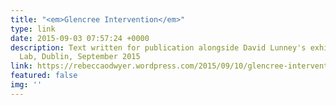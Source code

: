 ```yaml
---
title: "<em>Glencree Intervention</em>"
type: link
date: 2015-09-03 07:57:24 +0000
description: Text written for publication alongside David Lunney's exhibition at The
  Lab, Dublin, September 2015
link: https://rebeccaodwyer.wordpress.com/2015/09/10/glencree-intervention/
featured: false
img: ''
---
```


